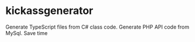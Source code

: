# kickassgenerator
Generate TypeScript files from C# class code. Generate PHP API code from MySql. Save time
